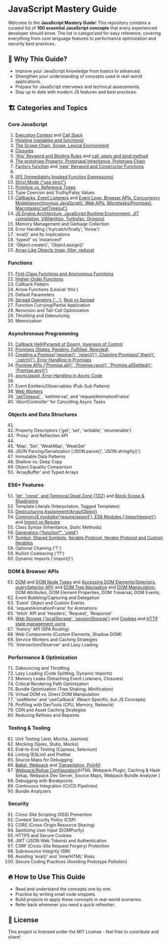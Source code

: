 # JavaScript Mastery Guide

Welcome to the **JavaScript Mastery Guide**! This repository contains a curated list of **100 essential JavaScript concepts** that every experienced developer should know. The list is categorized for easy reference, covering everything from core language features to performance optimization and security best practices.

## 📌 Why This Guide?
- Improve your JavaScript knowledge from basics to advanced.
- Strengthen your understanding of concepts used in real-world applications.
- Prepare for JavaScript interviews and technical assessments.
- Stay up to date with modern JS features and best practices.

## 🏗 Categories and Topics

### **Core JavaScript**
1. [Execution Context](https://www.youtube.com/watch?v=ZvbzSrg0afE) and [Call Stack](https://www.youtube.com/watch?v=iLWTnMzWtj4)
2. [Hoisting (variables and functions)](https://www.youtube.com/watch?v=Fnlnw8uY6jo)
3. [The Scope Chain, Scope, Lexical Environment](https://www.youtube.com/watch?v=uH-tVP8MUs8) 
4. [Closures](https://www.youtube.com/watch?v=qikxEIxsXco&t=215s) 
5. ['this' Keyword and Binding Rules](https://www.youtube.com/watch?v=9T4z98JcHR0&t=2s) and [call, apply and bind method](https://www.youtube.com/watch?v=75W8UPQ5l7k)
6. [The prototype Property, Prototypal Inheritance, Prototype Chain](https://www.youtube.com/watch?v=wstwjQ1yqWQ&t=166s)
7. [Factory function](https://www.youtube.com/watch?v=jpegXpQpb3o&list=PLTjRvDozrdlxEIuOBZkMAK5uiqp8rHUax&index=10) and ['new' Keyword and Constructor Functions](https://www.youtube.com/watch?v=23AOrSN-wmI&list=PLTjRvDozrdlxEIuOBZkMAK5uiqp8rHUax&index=11&t=8s)
8. 
9. [IIFE (Immediately Invoked Function Expressions)](https://www.youtube.com/watch?v=I5EntfMeIIQ)
10. [Strict Mode ("use strict")](https://www.youtube.com/watch?v=G9QTBS2x8U4)
11. [Primitive vs. Reference Types](https://www.youtube.com/watch?v=fD0t_DKREbE&list=PLTjRvDozrdlxEIuOBZkMAK5uiqp8rHUax&index=13)
12. Type Coercion and Truthy/Falsy Values
13. [Callbacks, Event Listeners](https://www.youtube.com/watch?v=btj35dh3_U8) and [Event Loop, Browser APIs, Concurrency Model(asynchronous JavaScript), Web APIs, Microtasks(Promises), Macrotasks('setTimeout')](https://www.youtube.com/watch?v=8zKuNo4ay8E)
14. [JS Engine Architecture, JavaScript Runtime Environment, JIT compilation, V8(Ignition, Turbofan, Orinoco)](https://www.youtube.com/watch?v=2WJL19wDH68) 
15. Memory Management and Garbage Collection
16. Error Handling ('try/catch/finally', 'throw')
17. 'eval()' and Its Implications
18. 'typeof' vs 'instanceof'
19. 'Object.create()', 'Object.assign()'
20. [Array-Like Objects (map, filter, reduce)](https://www.youtube.com/watch?v=zdp0zrpKzIE)

### **Functions**
21. [First-Class Functions and Anonymous Functions](https://www.youtube.com/watch?v=SHINoHxvTso) 
22. [Higher-Order Functions](https://www.youtube.com/watch?v=SHINoHxvTso)
23. Callback Pattern
24. Arrow Functions (Lexical 'this')
25. Default Parameters
26. [Spread Operators ('...')](https://www.youtube.com/watch?v=pYI-UuZVtHI), [Rest vs Spread](https://www.youtube.com/watch?v=DoIGxx7P-ps)
27. Function Currying/Partial Application
28. Recursion and Tail-Call Optimization
29. Throttling and Debouncing
30. Memoization

### **Asynchronous Programming**
31. [Callback Hell(Pyramid of Doom), Inversion of Control](https://www.youtube.com/watch?v=yEKtJGha3yM)
32. [Promises (States: Pending, Fulfilled, Rejected)](https://www.youtube.com/watch?v=ap-6PPAuK1Y)
33. [Creating a Promise('resolve()', 'reject()'), Chaining Promises('.then()', '.catch()'), Error Handling in Promises](https://www.youtube.com/watch?v=U74BJcr8NeQ)
34. [Promise APIs ('Promise.all()', 'Promise.race()', 'Promise.allSettled()', 'Promise.any()')](https://www.youtube.com/watch?v=DlTVt1rZjIo)
35. [async/await, Error Handling in Async Code](https://www.youtube.com/watch?v=6nv3qy3oNkc)
36. 
37. Event Emitters/Observables (Pub-Sub Pattern)
38. [Web Workers](https://www.youtube.com/watch?v=Gcp7triXFjg)
39. ['setTimeout'](https://www.youtube.com/watch?v=eBTBG4nda2A) , 'setInterval', and 'requestAnimationFrame'
40. 'AbortController' for Cancelling Async Tasks

### **Objects and Data Structures**
41. 
42. Property Descriptors ('get', 'set', 'writable', 'enumerable')
43. 'Proxy' and Reflection API
44. 
45. 'Map', 'Set', 'WeakMap', 'WeakSet'
46. JSON Parsing/Serialization ('JSON.parse()', 'JSON.stringify()')
47. Immutable Data Patterns
48. Shallow vs. Deep Copy
49. Object Equality Comparison
50. 'ArrayBuffer' and Typed Arrays

### **ES6+ Features**
51. ['let', 'const', and Temporal Dead Zone (TDZ)](https://www.youtube.com/watch?v=BNC6slYCj50) and [Block Scope & Shadowing ](https://www.youtube.com/watch?v=lW_erSjyMeM)
52. Template Literals (Interpolation, Tagged Templates)
53. [Destructuring Assignment(Array/Object)](https://www.youtube.com/watch?v=NIq3qLaHCIs)
54. [CommonJS modules('require/export'), ES6 Modules ('import/export')](https://www.youtube.com/watch?v=mK54Cn4ceac) and [Import vs Require](https://www.youtube.com/watch?v=6_JNPmjSevo)
55. Class Syntax (Inheritance, Static Methods)
56. [Generators ('function*', 'yield')](https://www.youtube.com/watch?v=IJ6EgdiI_wU&t=23s)
57. [Symbol, Shared Symbols](https://www.youtube.com/watch?v=4J5hnOCj69w), [Iterable Protocol, Iterator Protocol and Custom Iterables](https://www.youtube.com/watch?v=eBhDBy-M7ow)
58. Optional Chaining ('?.')
59. Nullish Coalescing ('??')
60. Dynamic Imports ('import()')

### **DOM & Browser APIs**
61. [DOM](https://www.youtube.com/watch?v=hMPC6q7HIuQ&list=PLovN13bqAx7ALeYQ-h4lhxa8PymM2b79L) and [DOM Node Types](https://www.youtube.com/watch?v=2FMe_JfYa0g&list=PLovN13bqAx7ALeYQ-h4lhxa8PymM2b79L&index=3) and [Accessing DOM Elements(Selectors, querySelector API)](https://www.youtube.com/watch?v=M_ISIAedVYA&list=PLovN13bqAx7ALeYQ-h4lhxa8PymM2b79L&index=5) and [DOM Tree Navigation](https://www.youtube.com/watch?v=cDc5CzhBiL4&list=PLovN13bqAx7ALeYQ-h4lhxa8PymM2b79L&index=7) and [DOM Manipulation](https://www.youtube.com/watch?v=Jx046UJxUek&list=PLovN13bqAx7ALeYQ-h4lhxa8PymM2b79L&index=9), DOM Attributes, DOM Element Properties, DOM Traversal, DOM Events, 
62. Event Bubbling/Capturing and Delegation
63. 'Event' Object and Custom Events
64. 'requestAnimationFrame' for Animations
65. 'fetch' API and 'Headers', 'Request', 'Response'
66. [Web Storage ('localStorage', 'sessionStorage')](https://www.youtube.com/watch?v=MOd5cTJ6kaA) and [Cookies](https://www.youtube.com/watch?v=GihQAC1I39Q) and [HTTP state management using](https://www.youtube.com/watch?v=s04Vjlcgwco)
67. 'history' API (SPA Routing)
68. Web Components (Custom Elements, Shadow DOM)
69. Service Workers and Caching Strategies
70. 'IntersectionObserver' and Lazy Loading

### **Performance & Optimization**
71. Debouncing and Throttling
72. Lazy Loading (Code Splitting, Dynamic Imports)
73. Memory Leaks (Detaching Event Listeners, Closures)
74. Critical Rendering Path Optimization
75. Bundle Optimization (Tree Shaking, Minification)
76. Virtual DOM vs. Direct DOM Manipulation
77. 'useMemo' and 'useCallback' (React-Specific, but JS Concepts)
78. Profiling with DevTools (CPU, Memory, Network)
79. CDN and Asset Caching Strategies
80. Reducing Reflows and Repaints

### **Testing & Tooling**
81. Unit Testing (Jest, Mocha, Jasmine)
82. Mocking (Spies, Stubs, Mocks)
83. End-to-End Testing (Cypress, Selenium)
84. Linting (ESLint) and Prettier
85. Source Maps for Debugging
86. [Babel, Webpack](https://www.youtube.com/watch?v=hMPC6q7HIuQ&list=PLovN13bqAx7ALeYQ-h4lhxa8PymM2b79L) and [Transpilation, Polyfill](https://www.youtube.com/watch?v=hMPC6q7HIuQ&list=PLovN13bqAx7ALeYQ-h4lhxa8PymM2b79L)
87. [Webpack/Rollup Configuration](https://www.youtube.com/watch?v=IZGNcSuwBZs)(HTML Webpack Plugin, Caching & Hash Setup, Webpack Dev Server, Source Maps, Webpack Bundle Analyzer )
88. Debugging with Breakpoints
89. Continuous Integration (CI/CD Pipelines)
90. Bundle Analyzers

### **Security**
91. Cross-Site Scripting (XSS) Prevention
92. Content Security Policy (CSP)
93. CORS (Cross-Origin Resource Sharing)
94. Sanitizing User Input (DOMPurify)
95. HTTPS and Secure Cookies
96. JWT (JSON Web Tokens) and Authentication
97. CSRF (Cross-Site Request Forgery) Protection
98. Subresource Integrity (SRI)
99. Avoiding 'eval()' and 'innerHTML' Risks
100. Secure Coding Practices (Avoiding Prototype Pollution)

## 🔥 How to Use This Guide
- Read and understand the concepts one by one.
- Practice by writing small code snippets.
- Build projects to apply these concepts in real-world scenarios.
- Refer back whenever you need a quick refresher.


## 📜 License
This project is licensed under the MIT License - feel free to contribute and share!

